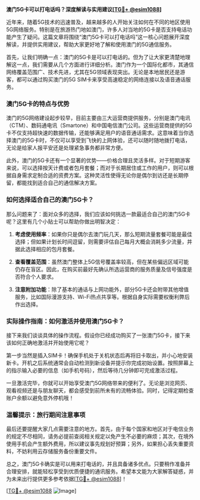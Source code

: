 **澳门5G卡可以打电话吗？深度解读与实用建议[[TG💪+ @esim1088](https://t.me/s/esim1088)]**

近年来，随着5G技术的迅速普及，越来越多的人开始关注如何在不同的地区使用5G网络服务。特别是在旅游热门地如澳门，许多人对当地的5G卡是否支持电话功能产生了疑问。这篇文章将围绕“澳门5G卡可以打电话吗”这一核心问题展开深度解读，并提供实用建议，帮助大家更好地了解和使用澳门的5G通信服务。

首先，让我们明确一点：澳门的5G卡是可以打电话的。但为了让大家更清楚地理解这一点，我们需要从几个方面进行详细分析。澳门作为一个国际化都市，其通信网络覆盖范围广、技术先进，尤其在5G领域表现突出。无论是本地居民还是游客，都可以通过购买澳门的5G SIM卡来享受高速稳定的网络连接以及语音通话服务。

### 澳门5G卡的特点与优势

澳门的5G网络建设起步较早，目前主要由三大运营商提供服务，分别是澳门电讯（CTM）、数码通电讯（Smartone）和中国电信澳门公司。这些运营商提供的5G卡不仅支持超快速的数据传输，还能够满足用户的语音通话需求。这意味着当你选择澳门的5G卡时，不仅可以享受到飞快的上网体验，还可以随时随地拨打电话，无论是给家人报平安还是处理紧急事务都非常方便。

此外，澳门的5G卡还有一个显著的优势——价格合理且灵活多样。对于短期游客来说，可以选择按天计费或者包月套餐；而对于长期居住或工作的用户，则可以根据自身需求定制合适的资费方案。这种灵活性使得无论你是偶尔到访还是长期停留，都能找到适合自己的通信解决方案。

### 如何选择适合自己的澳门5G卡？

那么问题来了：面对众多的选择，我们应该如何挑选一款最适合自己的澳门5G卡呢？这里有几个小贴士可以帮助你做出明智决定：

1. **考虑使用频率**：如果你只是偶尔去澳门玩几天，那么短期流量套餐可能是最佳选择；但如果计划长时间逗留，则需要评估自己每月大概会消耗多少流量，并据此选择相应的包月套餐。
   
2. **查看覆盖范围**：虽然澳门整体上5G信号覆盖率较高，但在某些偏远区域可能仍存在盲区。因此，在购买前最好先确认所选运营商的服务质量及信号强度是否符合个人要求。
   
3. **注意附加功能**：除了基本的通话与上网功能外，部分5G卡还会附带其他增值服务，比如国际漫游支持、Wi-Fi热点共享等。根据自身实际需要权衡利弊后作出选择。

### 实际操作指南：如何激活并使用澳门5G卡？

接下来我们谈谈具体的操作流程。假设你已经成功购买了一张澳门5G卡，接下来该如何正确地激活并开始使用它呢？

第一步当然是插入SIM卡！确保手机处于关机状态后再将旧卡取出，并小心地安装新卡。开机之后系统通常会自动检测到新设备并提示你完成初始设置。按照屏幕上的指示输入必要的信息（如手机号码），然后等待几分钟即可完成激活过程。

一旦激活完毕，你就可以开始享受澳门5G网络带来的便利了。无论是浏览网页、观看视频还是与朋友聊天，都会感受到前所未有的流畅体验。同时，记得定期检查账户余额以避免意外停机哦！

### 温馨提示：旅行期间注意事项

最后还要提醒大家几点需要注意的地方。首先，由于每个国家和地区对于电信业务的规定不尽相同，请务必提前查阅相关规定以免产生不必要的麻烦；其次，在境外使用手机会产生额外费用，所以建议事先规划好预算；另外，如果担心丢失重要资料，不妨利用云存储服务备份重要文件。

总之，澳门5G卡确实是可以用来打电话的，并且具备诸多优点。只要稍作准备并合理安排，就能轻松享受到优质便捷的通讯服务。希望本文能为大家解答疑惑，并为未来出行提供更多参考依据[[TG💪+ @esim1088](https://t.me/s/esim1088)]！

[[TG💪+ @esim1088](https://t.me/s/esim1088) ![Image](https://i.postimg.cc/4NQfJmqS/Snipaste-2025-05-13-00-14-12.png)]